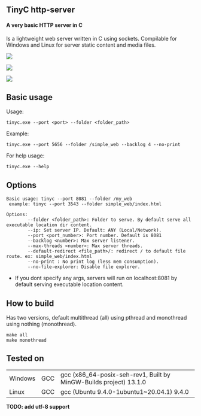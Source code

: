 ## TinyC http-server

#### A very basic HTTP server in C

Is a lightweight web server written in C using sockets. Compilable for Windows and Linux for server static content and media files.

![](https://upload.wikimedia.org/wikipedia/commons/thumb/5/5b/HTTP_logo.svg/320px-HTTP_logo.svg.png)

![](https://33333.cdn.cke-cs.com/kSW7V9NHUXugvhoQeFaf/images/4c71bc4915d69624d517457348bd0606d35ca8d95bdce915.png)

![](https://33333.cdn.cke-cs.com/kSW7V9NHUXugvhoQeFaf/images/94337eed51622ef148d3bea1bd737bb964757bc59a8e612a.png)

## Basic usage

Usage:

```plaintext
tinyc.exe --port <port> --folder <folder_path>
```

Example:

```plaintext
tinyc.exe --port 5656 --folder /simple_web --backlog 4 --no-print
```

For help usage:

```plaintext
tinyc.exe --help
```

## Options

```plaintext
Basic usage: tinyc --port 8081 --folder /my_web
 example: tinyc --port 3543 --folder simple_web/index.html

Options:
        --folder <folder_path>: Folder to serve. By default serve all executable location dir content.
        --ip: Set server IP. Default: ANY (Local/Network).
        --port <port_number>: Port number. Default is 8081
        --backlog <number>: Max server listener.
        --max-threads <number>: Max server threads.
        --default-redirect <file_path>/: redirect / to default file route. ex: simple_web/index.html
        --no-print : No print log (less mem consumption).
        --no-file-explorer: Disable file explorer.
```

*   If you dont specify any args, servers will run on localhost:8081 by default serving executable location content.

## How to build

Has two versions, default multithread (all) using pthread and monothread using nothing (monothread).

```plaintext
make all
make monothread
```

## **Tested on**

<table><tbody><tr><td>Windows</td><td>GCC</td><td>gcc (x86_64-posix-seh-rev1, Built by MinGW-Builds project) 13.1.0</td></tr><tr><td>Linux</td><td>GCC</td><td>gcc (Ubuntu 9.4.0-1ubuntu1~20.04.1) 9.4.0</td></tr></tbody></table>

**TODO: add utf-8 support**